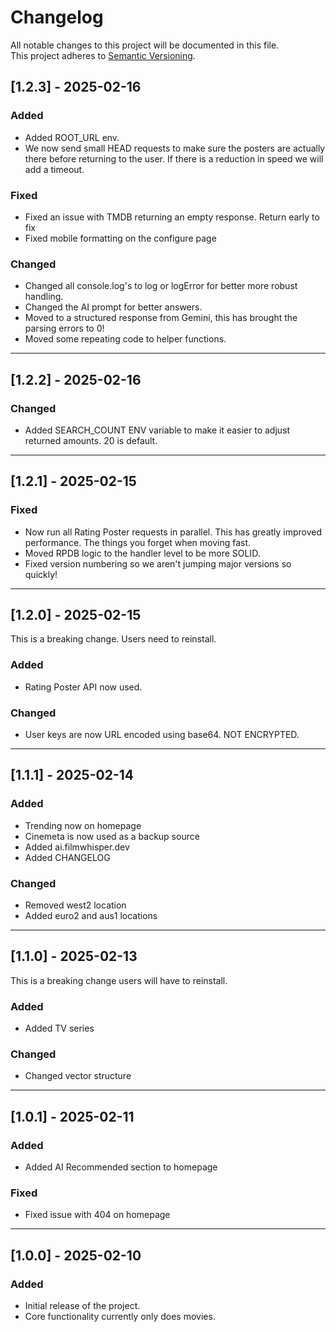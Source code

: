 # Changelog

All notable changes to this project will be documented in this file.\
This project adheres to [Semantic Versioning](https://semver.org/).

## [1.2.3] - 2025-02-16

### Added
- Added ROOT_URL env.
- We now send small HEAD requests to make sure the posters are actually there before returning to the user. If there is a reduction in speed we will add a timeout.

### Fixed

- Fixed an issue with TMDB returning an empty response. Return early to fix
- Fixed mobile formatting on the configure page

### Changed

- Changed all console.log's to log or logError for better more robust handling.
- Changed the AI prompt for better answers.
- Moved to a structured response from Gemini, this has brought the parsing errors to 0!
- Moved some repeating code to helper functions.

---

## [1.2.2] - 2025-02-16

### Changed

- Added SEARCH_COUNT ENV variable to make it easier to adjust returned amounts.
  20 is default.

---

## [1.2.1] - 2025-02-15

### Fixed

- Now run all Rating Poster requests in parallel. This has greatly improved
  performance. The things you forget when moving fast.
- Moved RPDB logic to the handler level to be more SOLID.
- Fixed version numbering so we aren't jumping major versions so quickly!

---

## [1.2.0] - 2025-02-15

This is a breaking change. Users need to reinstall.

### Added

- Rating Poster API now used.

### Changed

- User keys are now URL encoded using base64. NOT ENCRYPTED.

---

## [1.1.1] - 2025-02-14

### Added

- Trending now on homepage
- Cinemeta is now used as a backup source
- Added ai.filmwhisper.dev
- Added CHANGELOG

### Changed

- Removed west2 location
- Added euro2 and aus1 locations

---

## [1.1.0] - 2025-02-13

This is a breaking change users will have to reinstall.

### Added

- Added TV series

### Changed

- Changed vector structure

---

## [1.0.1] - 2025-02-11

### Added

- Added AI Recommended section to homepage

### Fixed

- Fixed issue with 404 on homepage

---

## [1.0.0] - 2025-02-10

### Added

- Initial release of the project.
- Core functionality currently only does movies.
